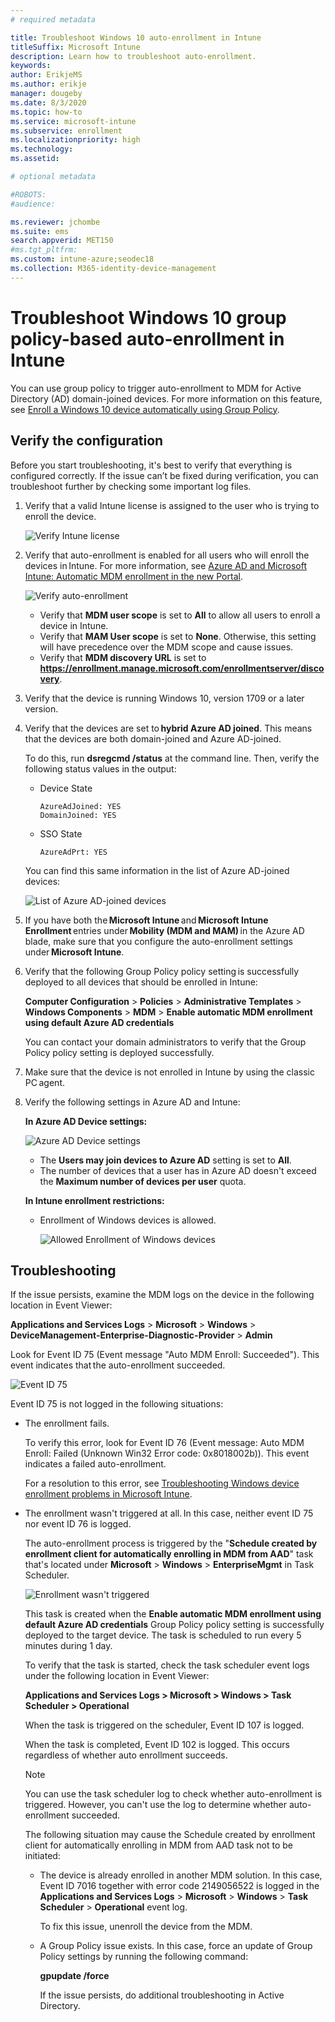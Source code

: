 ```yaml
---
# required metadata

title: Troubleshoot Windows 10 auto-enrollment in Intune
titleSuffix: Microsoft Intune
description: Learn how to troubleshoot auto-enrollment.
keywords:
author: ErikjeMS 
ms.author: erikje
manager: dougeby
ms.date: 8/3/2020
ms.topic: how-to
ms.service: microsoft-intune
ms.subservice: enrollment
ms.localizationpriority: high
ms.technology:
ms.assetid: 

# optional metadata

#ROBOTS:
#audience:

ms.reviewer: jchombe
ms.suite: ems
search.appverid: MET150
#ms.tgt_pltfrm:
ms.custom: intune-azure;seodec18 
ms.collection: M365-identity-device-management
---
```


# Troubleshoot Windows 10 group policy-based auto-enrollment in Intune

You can use group policy to trigger auto-enrollment to MDM for Active Directory (AD) domain-joined devices. For more information on this feature, see [Enroll a Windows 10 device automatically using Group Policy](https://docs.microsoft.com/windows/client-management/mdm/enroll-a-windows-10-device-automatically-using-group-policy).

## Verify the configuration

Before you start troubleshooting, it's best to verify that everything is configured correctly. If the issue can’t be fixed during verification, you can troubleshoot further by checking some important log files.

1. Verify that a valid Intune license is assigned to the user who is trying to enroll the device.

   ![Verify Intune license](./media/troubleshoot-windows-auto-enrollment/intune-license.png)

2. Verify that auto-enrollment is enabled for all users who will enroll the devices in Intune. For more information, see [Azure AD and Microsoft Intune: Automatic MDM enrollment in the new Portal](https://docs.microsoft.com/windows/client-management/mdm/azure-ad-and-microsoft-intune-automatic-mdm-enrollment-in-the-new-portal).

   ![Verify auto-enrollment](./media/troubleshoot-windows-auto-enrollment/verify-auto-enrollment.png)

   - Verify that **MDM user scope** is set to **All** to allow all users to enroll a device in Intune.
   - Verify that **MAM User scope** is set to **None**. Otherwise, this setting will have precedence over the MDM scope and cause issues.
   - Verify that **MDM discovery URL** is set to **https://enrollment.manage.microsoft.com/enrollmentserver/discovery**.

3. Verify that the device is running Windows 10, version 1709 or a later version.

4. Verify that the devices are set to **hybrid Azure AD joined**. This means that the devices are both domain-joined and Azure AD-joined.

   To do this, run **dsregcmd /status** at the command line. Then, verify the following status values in the output:

   - Device State
 
     ```asciidoc
     AzureAdJoined: YES
     DomainJoined: YES
     ```

   - SSO State

     ```asciidoc
     AzureAdPrt: YES
     ```

   You can find this same information in the list of Azure AD-joined devices:

   ![List of Azure AD-joined devices](./media/troubleshoot-windows-auto-enrollment/ad-joined-devices.png)

5. If you have both the **Microsoft Intune** and **Microsoft Intune Enrollment** entries under **Mobility (MDM and MAM)** in the Azure AD blade, make sure that you configure the auto-enrollment settings under **Microsoft Intune**.

6. Verify that the following Group Policy policy setting is successfully deployed to all devices that should be enrolled in Intune:

   **Computer Configuration** > **Policies** > **Administrative Templates** > **Windows Components** > **MDM** > **Enable automatic MDM enrollment using default Azure AD credentials**

   You can contact your domain administrators to verify that the Group Policy policy setting is deployed successfully.

7. Make sure that the device is not enrolled in Intune by using the classic PC agent.
8. Verify the following settings in Azure AD and Intune:

   **In Azure AD Device settings:**

   ![Azure AD Device settings](./media/troubleshoot-windows-auto-enrollment/device-setting.png)

   - The **Users may join devices to Azure AD** setting is set to **All**.
   - The number of devices that a user has in Azure AD doesn't exceed the **Maximum number of devices per user** quota.
   
   **In Intune enrollment restrictions:**

   - Enrollment of Windows devices is allowed.

     ![Allowed Enrollment of Windows devices](./media/troubleshoot-windows-auto-enrollment/restrictions.png)

## Troubleshooting

If the issue persists, examine the MDM logs on the device in the following location in Event Viewer:

**Applications and Services Logs** > **Microsoft** > **Windows** > **DeviceManagement-Enterprise-Diagnostic-Provider** > **Admin**

Look for Event ID 75 (Event message "Auto MDM Enroll: Succeeded"). This event indicates that the auto-enrollment succeeded.

 ![Event ID 75](./media/troubleshoot-windows-auto-enrollment/event-id-75.png)
 
Event ID 75 is not logged in the following situations:

- The enrollment fails.

  To verify this error, look for Event ID 76 (Event message: Auto MDM Enroll: Failed (Unknown Win32 Error code: 0x8018002b)). This event indicates a failed auto-enrollment.

  For a resolution to this error, see [Troubleshooting Windows device enrollment problems in Microsoft Intune](https://docs.microsoft.com/intune/troubleshoot-windows-enrollment-errors).

- The enrollment wasn't triggered at all. In this case, neither event ID 75 nor event ID 76 is logged.
  
  The auto-enrollment process is triggered by the "**Schedule created by enrollment client for automatically enrolling in MDM from AAD**" task that's located under **Microsoft** > **Windows** > **EnterpriseMgmt** in Task Scheduler.

  ![Enrollment wasn't triggered](./media/troubleshoot-windows-auto-enrollment/trigger.png)

  This task is created when the **Enable automatic MDM enrollment using default Azure AD credentials** Group Policy policy setting is successfully deployed to the target device. The task is scheduled to run every 5 minutes during 1 day.

  To verify that the task is started, check the task scheduler event logs under the following location in Event Viewer:

  **Applications and Services Logs > Microsoft > Windows > Task Scheduler > Operational**

  When the task is triggered on the scheduler, Event ID 107 is logged.

  When the task is completed, Event ID 102 is logged. This occurs regardless of whether auto enrollment succeeds.

  > [!NOTE]
  > You can use the task scheduler log to check whether auto-enrollment is triggered. However, you can't use the log to determine whether auto-enrollment succeeded.

  The following situation may cause the Schedule created by enrollment client for automatically enrolling in MDM from AAD task not to be initiated:

  - The device is already enrolled in another MDM solution. In this case, Event ID 7016 together with error code 2149056522 is logged in the **Applications and Services Logs** > **Microsoft** > **Windows** > **Task Scheduler** > **Operational** event log.

    To fix this issue, unenroll the device from the MDM.

  - A Group Policy issue exists. In this case, force an update of Group Policy settings by running the following command:

    **gpupdate /force**

    If the issue persists, do additional troubleshooting in Active Directory.
